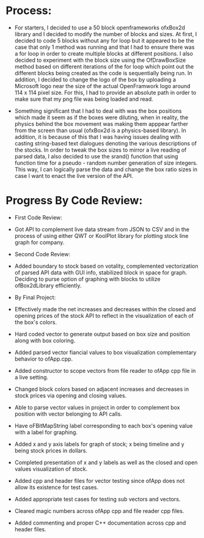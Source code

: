 # Process:

* For starters, I decided to use a 50 block openframeworks ofxBox2d library and I decided to 
modify the number of blocks and sizes.  At first, I decided to code 5 blocks without any for loop
but it appeared to be the case that only 1 method was running and that I had to ensure there was a for loop
in order to create multiple blocks at different positions.  I also decided to experiment with the block
size using the OfDrawBoxSize method based on different iterations of the for loop which point out the 
different blocks being created as the code is sequentially being run.  In addition, I decided to change the 
logo of the box by uploading a Microsoft logo near the size of the actual OpenFramwork logo around
114 x 114 pixel size. For this, I had to provide an absolute path in order to make sure that my png file
was being loaded and read. 

* Something significant that I had to deal with was the box positions which made it seem as if the boxes
were diluting, when in reality, the physics behind the box movement was making them apppear farther
from the screen than usual (ofxBox2d is a physics-based library).  In addition, it is because of this
that I was having issues dealing with casting string-based text dialogues denoting the various descriptions 
of the stocks.  In order to tweak the box sizes to mirror a live reading of parsed data, I also decided 
to use the srand() function that using function time for a pseudo - random number generation of size
integers. This way, I can logically parse the data and change the box ratio sizes in case I want to enact
the live version of the API.   

# Progress By Code Review:

* First Code Review: 

* Got API to complement live data stream from JSON to CSV and in the process of using either QWT or KoolPlot library
for plotting stock line graph for company. 

* Second Code Review:

* Added boundary to stock based on votality, complemented vectorization of parsed API data with GUI info, stabilized
block in space for graph. Deciding to purse option of graphing with blocks to utilize ofBox2dLibrary efficiently.

* By Final Project: 

* Effectively made the net increases and decreases within the closed and opening prices of the 
stock API to reflect in the visualization of each of the box's colors.
* Hard coded vector to generate output based on box size and position along with box coloring.  
* Added parsed vector fiancial values to box visualization complementary behavior to ofApp.cpp.
* Added constructor to scope vectors from file reader to ofApp cpp file in a live setting.
* Changed block colors based on adjacent increases and decreases in stock prices via opening and closing values. 
* Able to parse vector values in project in order to complement box position with vector belonging to API calls. 
* Have oFBitMapString label corresponding to each box's opening value with a label for graphing. 
* Added x and y axis labels for graph of stock; x being timeline and y being stock prices in dollars. 
* Completed presentation of x and y labels as well as the closed and open values visualization of stock.
* Added cpp and header files for vector testing since ofApp does not allow its existence for test cases.
* Added appropriate test cases for testing sub vectors and vectors. 
* Cleared magic numbers across ofApp cpp and file reader cpp files. 
* Added commenting and proper C++ documentation across cpp and header files. 